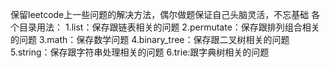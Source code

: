 保留leetcode上一些问题的解决方法，偶尔做题保证自己头脑灵活，不忘基础
各个目录用法：
    1.list：保存跟链表相关的问题
    2.permutate：保存跟排列组合相关的问题
    3.math：保存数学问题
    4.binary_tree：保存跟二叉树相关的问题
    5.string：保存跟字符串处理相关的问题
    6.trie:跟字典树相关的问题
